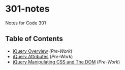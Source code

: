 # 301-notes
Notes for Code 301

## Table of Contents

- [jQuery Overview](jQueryOverview.md) (_Pre-Work_)
- [jQuery Attributes](jqueryattributes.md) (_Pre-Work_)
- [jQuery Manipulating CSS and The DOM](jQueryCSSandDOM.md) (_Pre-Work_)